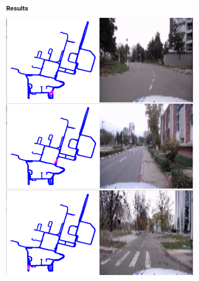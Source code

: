 ### Results
![](https://github.com/RobertSamoilescu/Robotics/blob/master/results/1.png)
![](https://github.com/RobertSamoilescu/Robotics/blob/master/results/2.png)
![](https://github.com/RobertSamoilescu/Robotics/blob/master/results/3.png)
